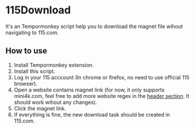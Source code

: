 # 115Download

It's an Tempormonkey script help you to download the magnet file wihout navigating to 115.com.

## How to use

1. Install Tempormonkey extension.
1. Install this script.
1. Log in your 115 acccount (In chrome or firefox, no need to use official 115 browser).
1. Open a website contains magnet link (for now, it only supports mini4k.com, feel free to add more website regex in the [header section](https://github.com/ufo22940268/115Download/blob/main/115.js#L3). It should work wihout any changes).
1. Click the magnet link.
1. If everything is fine, the new download task should be created in 115.com.
